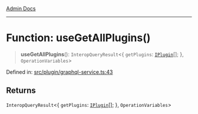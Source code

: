 [Admin Docs](/)

***

# Function: useGetAllPlugins()

> **useGetAllPlugins**(): `InteropQueryResult`\<\{ `getPlugins`: [`IPlugin`](../interfaces/IPlugin.md)[]; \}, `OperationVariables`\>

Defined in: [src/plugin/graphql-service.ts:43](https://github.com/PalisadoesFoundation/talawa-admin/blob/main/src/plugin/graphql-service.ts#L43)

## Returns

`InteropQueryResult`\<\{ `getPlugins`: [`IPlugin`](../interfaces/IPlugin.md)[]; \}, `OperationVariables`\>

